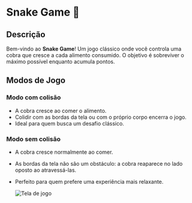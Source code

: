 # Snake Game 🐍

## Descrição

Bem-vindo ao **Snake Game**! Um jogo clássico onde você controla uma cobra que cresce a cada alimento consumido. O objetivo é sobreviver o máximo possível enquanto acumula pontos.

## Modos de Jogo

### Modo com colisão
- A cobra cresce ao comer o alimento.
- Colidir com as bordas da tela ou com o próprio corpo encerra o jogo.
- Ideal para quem busca um desafio clássico.

### Modo sem colisão
- A cobra cresce normalmente ao comer.
- As bordas da tela não são um obstáculo: a cobra reaparece no lado oposto ao atravessá-las.
- Perfeito para quem prefere uma experiência mais relaxante.

  ![Tela de jogo](https://github.com/user-attachments/assets/88547275-b97d-49d5-9813-074b5c5a099a)

